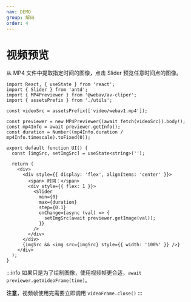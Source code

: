 ```yaml
---
nav: DEMO
group: 解码
order: 4
---
```


# 视频预览

从 MP4 文件中提取指定时间的图像，点击 Slider 预览任意时间点的图像。

```tsx
import React, { useState } from 'react';
import { Slider } from 'antd';
import { MP4Previewer } from '@webav/av-cliper';
import { assetsPrefix } from './utils';

const videoSrc = assetsPrefix(['video/webav1.mp4']);

const previewer = new MP4Previewer((await fetch(videoSrc)).body!);
const mp4Info = await previewer.getInfo();
const duration = Number((mp4Info.duration / mp4Info.timescale).toFixed(0));

export default function UI() {
  const [imgSrc, setImgSrc] = useState<string>('');

  return (
    <div>
      <div style={{ display: 'flex', alignItems: 'center' }}>
        <span> 时间：</span>
        <div style={{ flex: 1 }}>
          <Slider
            min={0}
            max={duration}
            step={0.1}
            onChange={async (val) => {
              setImgSrc(await previewer.getImage(val));
            }}
          />
        </div>
      </div>
      {imgSrc && <img src={imgSrc} style={{ width: '100%' }} />}
    </div>
  );
}
```

:::info
如果只是为了绘制图像，使用视频帧更合适，`await previewer.getVideoFrame(time)`。

**注意**，视频帧使用完需要立即调用 `videoFrame.close()`
:::
